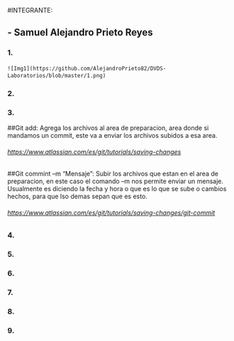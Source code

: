 #INTEGRANTE:
##	- Samuel Alejandro Prieto Reyes

### 1.
	![Img1](https://github.com/AlejandroPrieto82/DVDS-Laboratorios/blob/master/1.png)

### 2.

### 3.

##Git add: 
Agrega los archivos al area de preparacion, area donde si mandamos un commit, este va a enviar los archivos subidos a esa area. 

###### https://www.atlassian.com/es/git/tutorials/saving-changes 
 

##Git commint –m “Mensaje”: 
Subir los archivos que estan en el area de preparacion, en este caso el comando –m nos permite enviar un mensaje. Usualmente es diciendo la fecha y hora o que es lo que se sube o cambios hechos, para que lso demas sepan que es esto. 
 
###### https://www.atlassian.com/es/git/tutorials/saving-changes/git-commit 


### 4.

### 5.

### 6.

### 7.

### 8.

### 9.